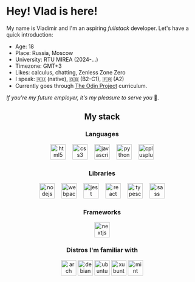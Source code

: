 <h1 align="left">Hey! Vlad is here!</h1>

<p align="left">My name is Vladimir and I'm an aspiring <i>fullstack</i> developer. Let's have a quick introduction:
<ul>
<li>Age: 18</li>
<li>Place: Russia, Moscow</li>
<li>University: RTU MIREA (2024-...)</li>
<li>Timezone: GMT+3</li>
<li>Likes: calculus, chatting, Zenless Zone Zero</li>
<li>I speak: 🇷🇺 (native), 🇬🇧 (B2-C1), 🇫🇷 (A2)</li>
<li>Currently goes through <a href="https://www.theodinproject.com" target="_blank">The Odin Project</a> curriculum.</li>
</ul>
<i>If you're my future employer, it's my pleasure to serve you</i> 👔.
</p>

<h2 align="center">My stack</h2>

<h3 align="center">Languages</h3>
<div align="center">
  <img src="https://cdn.jsdelivr.net/gh/devicons/devicon/icons/html5/html5-original.svg" height="40" alt="html5 logo"  />
  <img width="10" />
  <img src="https://cdn.jsdelivr.net/gh/devicons/devicon/icons/css3/css3-original.svg" height="40" alt="css3 logo"  />
  <img width="10" />
  <img src="https://cdn.jsdelivr.net/gh/devicons/devicon/icons/javascript/javascript-original.svg" height="40" alt="javascript logo"  />
  <img width="10" />
  <img src="https://cdn.jsdelivr.net/gh/devicons/devicon/icons/python/python-original.svg" height="40" alt="python logo"  />
  <img width="10" />
  <img src="https://cdn.jsdelivr.net/gh/devicons/devicon/icons/cplusplus/cplusplus-original.svg" height="40" alt="cplusplus logo"  />
</div>

<h3 align="center">Libraries</h3>
<div align="center">
  <img src="https://cdn.jsdelivr.net/gh/devicons/devicon/icons/nodejs/nodejs-original.svg" height="40" alt="nodejs logo"  />
  <img width="10" />
  <img src="https://cdn.jsdelivr.net/gh/devicons/devicon/icons/webpack/webpack-original.svg" height="40" alt="webpack logo"  />
  <img width="10" />
  <img src="https://cdn.jsdelivr.net/gh/devicons/devicon/icons/jest/jest-plain.svg" height="40" alt="jest logo"  />
  <img width="10" />
  <img src="https://cdn.jsdelivr.net/gh/devicons/devicon/icons/react/react-original.svg" height="40" alt="react logo"  />
  <img width="10" />
  <img src="https://cdn.jsdelivr.net/gh/devicons/devicon/icons/typescript/typescript-original.svg" height="40" alt="typescript logo"  />
  <img width="10" />
  <img src="https://cdn.jsdelivr.net/gh/devicons/devicon/icons/sass/sass-original.svg" height="40" alt="sass logo"  />
</div>

<h3 align="center">Frameworks</h3>
<div align="center">
   <img src="https://cdn.jsdelivr.net/gh/devicons/devicon/icons/nextjs/nextjs-original.svg" height="40" alt="nextjs logo"  />
</div>

<h3 align="center">Distros I'm familiar with</h3>
<div align="center">
  <img src="https://cdn.jsdelivr.net/gh/devicons/devicon@latest/icons/archlinux/archlinux-original.svg" height="40" alt="arch logo" />
  <img src="https://cdn.jsdelivr.net/gh/devicons/devicon/icons/debian/debian-original.svg" height="40" alt="debian logo"  />
  <img src="https://cdn.jsdelivr.net/gh/devicons/devicon/icons/ubuntu/ubuntu-original.svg" height="40" alt="ubuntu logo"  />
  <img src="https://cdn.jsdelivr.net/gh/devicons/devicon/icons/xubuntu/xubuntu-original.svg" height="40" alt="xubuntu logo"  />
  <img src="https://cdn.jsdelivr.net/gh/devicons/devicon/icons/mint/mint-original.svg" height="40" alt="mint logo"  />
</div>
